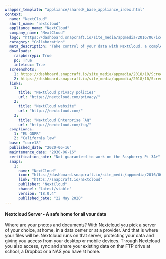 ```yaml
---
wrapper_template: "appliance/shared/_base_appliance_index.html"
context:
  name: "NextCloud"
  short_name: "nextcloud"
  appliance_name: "NextCloud"
  company_name: "NextCloud"
  logo: "https://dashboard.snapcraft.io/site_media/appmedia/2016/06/icon.svg_1.png"
  category: "Collaboration"
  meta_description: "Take control of your data with NextCloud, a completely integrated on-premises platform for online content collaboration and data storage out of the box."
  downloads:
    raspberrypi: True
    pc: True
    intelnuc: True
  screenshots:
    1: https://dashboard.snapcraft.io/site_media/appmedia/2018/10/Screenshot_from_2018-10-26_09-49-46.png
    2: https://dashboard.snapcraft.io/site_media/appmedia/2018/10/Screenshot_from_2018-10-26_09-48-50.png
  links:
    1:
      title: "NextCloud privacy policies"
      url: "https://nextcloud.com/privacy/"
    2:
      title: "NextCloud website"
      url: "https://nextcloud.com/"
    3:
      title: "Nextcloud Enterprise FAQ"
      url: "https://nextcloud.com/faq/"
  compliance:
    1: "EU GDPR"
    2: "California law"
  base: "core18"
  published_date: "2020-06-16"
  maintenance_date: "2030-06-16"
  certification_note: "Not guaranteed to work on the Raspberry Pi 3A+"
  snaps:
    1:
      name: "NextCloud"
      icon: "https://dashboard.snapcraft.io/site_media/appmedia/2016/06/icon.svg_1.png"
      link: "https://snapcraft.io/nextcloud"
      publisher: "NextCloud"
      channel: "latest/stable"
      version: "18.0.4"
      published_date: "22 May 2020"
---
```


#### Nextcloud Server - A safe home for all your data

Where are your photos and documents? With Nextcloud you pick a server of your choice, at home, in a data center or at a provider. And that is where your files will be. Nextcloud runs on that server, protecting your data and giving you access from your desktop or mobile devices. Through Nextcloud you also access, sync and share your existing data on that FTP drive at school, a Dropbox or a NAS you have at home.
